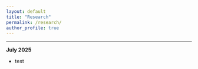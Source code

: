 ```yaml
---
layout: default
title: "Research"
permalink: /research/
author_profile: true
---
```


--------------------------------------------------
**July 2025**

* test
